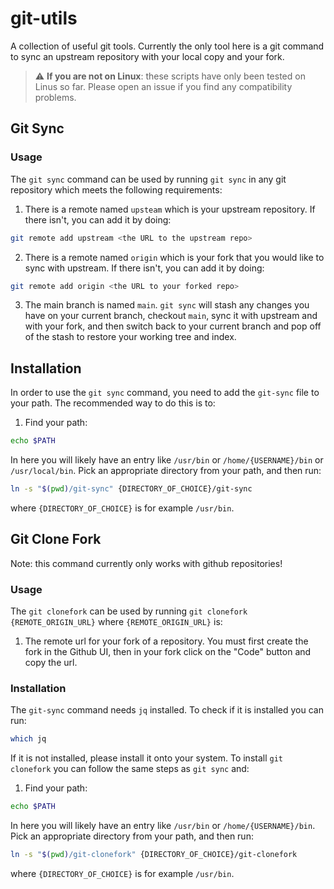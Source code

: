 # git-utils
A collection of useful git tools. Currently the only tool here is a git command to sync an upstream repository with your local copy and your fork.

> :warning: **If you are not on Linux**: these scripts have only been tested on Linus so far. Please open an issue if you find any compatibility problems.

## Git Sync
### Usage
The `git sync` command can be used by running `git sync` in any git repository which meets the following requirements:
1. There is a remote named `upsteam` which is your upstream repository.
If there isn't, you can add it by doing:
```sh
git remote add upstream <the URL to the upstream repo>
```

2. There is a remote named `origin` which is your fork that you would like to sync with upstream.
If there isn't, you can add it by doing:
```sh
git remote add origin <the URL to your forked repo>
```

3. The main branch is named `main`.
`git sync` will stash any changes you have on your current branch, checkout `main`, sync it with upstream and with your fork, and then switch back to your current branch and pop off of the stash to restore your working tree and index.

## Installation
In order to use the `git sync` command, you need to add the `git-sync` file to your path. The recommended way to do this is to:
1. Find your path:
```sh
echo $PATH
```
In here you will likely have an entry like `/usr/bin` or `/home/{USERNAME}/bin` or `/usr/local/bin`. Pick an appropriate directory from your path, and then run:
```sh
ln -s "$(pwd)/git-sync" {DIRECTORY_OF_CHOICE}/git-sync
```
where `{DIRECTORY_OF_CHOICE}` is for example `/usr/bin`.
## Git Clone Fork
Note: this command currently only works with github repositories!
### Usage
The `git clonefork` can be used by running `git clonefork {REMOTE_ORIGIN_URL}` where `{REMOTE_ORIGIN_URL}` is:
1. The remote url for your fork of a repository. You must first create the fork in the Github UI, then in your fork click on the "Code" button and copy the url.
### Installation
The `git-sync` command needs `jq` installed. To check if it is installed you can run:
```sh
which jq
```
If it is not installed, please install it onto your system. To install `git clonefork` you can follow the same steps as `git sync` and:
1. Find your path:
```sh
echo $PATH
```
In here you will likely have an entry like `/usr/bin` or `/home/{USERNAME}/bin`. Pick an appropriate directory from your path, and then run:
```sh
ln -s "$(pwd)/git-clonefork" {DIRECTORY_OF_CHOICE}/git-clonefork
```
where `{DIRECTORY_OF_CHOICE}` is for example `/usr/bin`.
